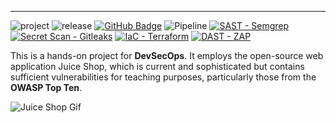 ***
![project](https://img.shields.io/badge/alfirms-simple_project-red) ![release](https://img.shields.io/badge/release-v1.0-blue) [![GitHub Badge](https://img.shields.io/badge/devsecops--juice--shop--impl-8A2BE2?logo=github)](https://github.com/alfirmS/devsecops-implementation-juice-shop/tree/main)
![Pipeline](https://img.shields.io/badge/CI/CD_Pipeline-Enabled-green?logo=gitlab) [![SAST - Semgrep](https://img.shields.io/badge/SAST-Semgrep-blue?logo=infinityfree)](https://semgrep.dev) [![Secret Scan - Gitleaks](https://img.shields.io/badge/Secret_Scan-Gitleaks-blue?logo=hubspot)](https://gitleaks.io/) [![IaC - Terraform](https://img.shields.io/badge/IaC-Terraform-magenta?logo=terraform)](https://developer.hashicorp.com/terraform) [![DAST - ZAP](https://img.shields.io/badge/DAST-ZAP-cyan?logo=terraform)](https://www.zaproxy.org)

This is a hands-on project for **DevSecOps**. It employs the open-source web application Juice Shop, which is current and sophisticated but contains sufficient vulnerabilities for teaching purposes, particularly those from the **OWASP Top Ten**.


![Juice Shop Gif](https://github.com/juice-shop/juice-shop/blob/master/screenshots/slideshow.gif)

